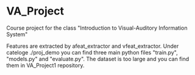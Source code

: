 # VA_Project
Course project for the class "Introduction to Visual-Auditory Information System"

Features are extracted by afeat_extractor and vfeat_extractor.
Under cateloge ./proj_demo you can find three main python files "train.py", "models.py" and "evaluate.py".
The dataset is too large and you can find them in VA_Project1 repository.
